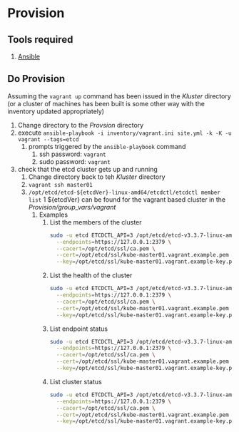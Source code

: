 # Provision

## Tools required
1. [Ansible](https://docs.ansible.com/ansible/latest/index.html)

## Do Provision
Assuming the `vagrant up` command has been issued in the _Kluster_ directory (or a cluster of machines
has been built is some other way with the inventory updated appropriately)

1. Change directory to the _Provsion_ directory
1. execute `ansible-playbook -i inventory/vagrant.ini site.yml -k -K -u vagrant --tags=etcd`
   1. prompts triggered by the `ansible-playbook` command
      1. ssh password: `vagrant`
      1. sudo password: `vagrant`
1. check that the etcd cluster gets up and running
   1. Change directory back to teh _Kluster_ directory
   1. `vagrant ssh master01`
   1. `/opt/etcd/etcd-${etcdVer}-linux-amd64/etcdctl/etcdctl member list`
      1 ${etcdVer} can be found for the vagrant based cluster in the _Provision/group_vars/vagrant_
      1. Examples
         1. List the members of the cluster
            ```bash
            sudo -u etcd ETCDCTL_API=3 /opt/etcd/etcd-v3.3.7-linux-amd64/etcdctl member list \
              --endpoints=https://127.0.0.1:2379 \
              --cacert=/opt/etcd/ssl/ca.pem \
              --cert=/opt/etcd/ssl/kube-master01.vagrant.example.pem \
              --key=/opt/etcd/ssl/kube-master01.vagrant.example-key.pem
            ```
         1. List the health of the cluster
            ```bash
            sudo -u etcd ETCDCTL_API=3 /opt/etcd/etcd-v3.3.7-linux-amd64/etcdctl endpoint --cluster health \
              --endpoints=https://127.0.0.1:2379 \
              --cacert=/opt/etcd/ssl/ca.pem \
              --cert=/opt/etcd/ssl/kube-master01.vagrant.example.pem \
              --key=/opt/etcd/ssl/kube-master01.vagrant.example-key.pem
            ```
         1. List endpoint status
            ```bash
            sudo -u etcd ETCDCTL_API=3 /opt/etcd/etcd-v3.3.7-linux-amd64/etcdctl -w table endpoint status \
              --endpoints=https://127.0.0.1:2379 \
              --cacert=/opt/etcd/ssl/ca.pem \
              --cert=/opt/etcd/ssl/kube-master01.vagrant.example.pem \
              --key=/opt/etcd/ssl/kube-master01.vagrant.example-key.pem
            ```
         1. List cluster status
            ```bash
            sudo -u etcd ETCDCTL_API=3 /opt/etcd/etcd-v3.3.7-linux-amd64/etcdctl -w table endpoint --cluster status \
              --endpoints=https://127.0.0.1:2379 \
              --cacert=/opt/etcd/ssl/ca.pem \
              --cert=/opt/etcd/ssl/kube-master01.vagrant.example.pem \
              --key=/opt/etcd/ssl/kube-master01.vagrant.example-key.pem
            ```
              